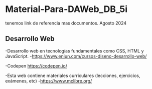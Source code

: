# Material-Para-DAWeb_DB_5i
tenemos link de referencia mas documentos. Agosto 2024

## Desarrollo Web
-Desarrollo web en tecnologías fundamentales como CSS, HTML y JavaScript.
-https://www.eniun.com/cursos-diseno-desarrollo-web/

-Codepen
https://codepen.io/

-Esta web contiene materiales curriculares (lecciones, ejercicios, exámenes, etc)
-https://www.mclibre.org/
